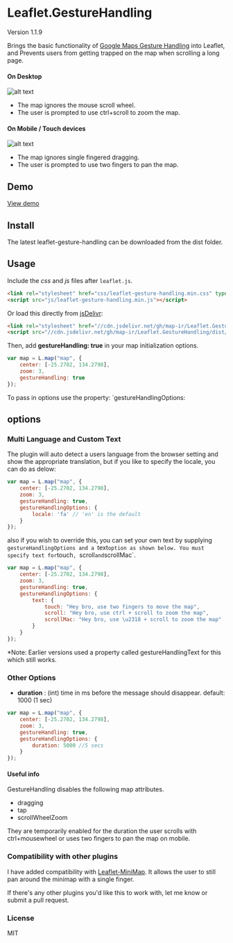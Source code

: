 # Leaflet.GestureHandling

Version 1.1.9

Brings the basic functionality of [Google Maps Gesture Handling](https://developers.google.com/maps/documentation/javascript/examples/interaction-cooperative) into Leaflet, and Prevents users from getting trapped on the map when scrolling a long page.

#### On Desktop

![alt text](https://elmarquis.github.io/Leaflet.GestureHandling/examples/images/desktop.png "Desktop")

-   The map ignores the mouse scroll wheel.
-   The user is prompted to use ctrl+scroll to zoom the map.

#### On Mobile / Touch devices

![alt text](https://elmarquis.github.io/Leaflet.GestureHandling/examples/images/mobile.png "Mobile")

-   The map ignores single fingered dragging.
-   The user is prompted to use two fingers to pan the map.

## Demo

[View demo](https://elmarquis.github.io/Leaflet.GestureHandling/examples/)

## Install

The latest leaflet-gesture-handling can be downloaded from the dist folder.

## Usage

Include the *css* and *js* files after `leaflet.js`.

```html
<link rel="stylesheet" href="css/leaflet-gesture-handling.min.css" type="text/css">
<script src="js/leaflet-gesture-handling.min.js"></script>
```

Or load this directly from [jsDelivr](https://www.jsdelivr.com):

```html
<link rel="stylesheet" href="//cdn.jsdelivr.net/gh/map-ir/Leaflet.GestureHandling/dist/leaflet-gesture-handling.min.css" type="text/css">
<script src="//cdn.jsdelivr.net/gh/map-ir/Leaflet.GestureHandling/dist/leaflet-gesture-handling.min.js"></script>
```

Then, add **gestureHandling: true** in your map initialization options.

```js
var map = L.map("map", {
    center: [-25.2702, 134.2798],
    zoom: 3,
    gestureHandling: true
});
```

To pass in options use the property: `gestureHandlingOptions:

## options

### Multi Language and Custom Text

The plugin will auto detect a users language from the browser setting and show the appropriate translation, but if you like to specify the locale, you can do as delow:

```js
var map = L.map("map", {
    center: [-25.2702, 134.2798],
    zoom: 3,
    gestureHandling: true,
    gestureHandlingOptions: {
        locale: 'fa' // 'en' is the default
    }
});
```

also if you wish to override this, you can set your own text by supplying `gestureHandlingOptions and a `text` option as shown below. You must specify text for `touch`, `scroll` and `scrollMac`.

```js
var map = L.map("map", {
    center: [-25.2702, 134.2798],
    zoom: 3,
    gestureHandling: true,
    gestureHandlingOptions: {
        text: {
            touch: "Hey bro, use two fingers to move the map",
            scroll: "Hey bro, use ctrl + scroll to zoom the map",
            scrollMac: "Hey bro, use \u2318 + scroll to zoom the map"
        }
    }
});
```

*Note: Earlier versions used a property called gestureHandlingText for this which still works. 

### Other Options

- **duration** : (int) time in ms before the message should disappear. default: 1000 (1 sec)

```js
var map = L.map("map", {
    center: [-25.2702, 134.2798],
    zoom: 3,
    gestureHandling: true,
    gestureHandlingOptions: {
        duration: 5000 //5 secs
    }
});
```

#### Useful info

GestureHandling disables the following map attributes.

-   dragging
-   tap
-   scrollWheelZoom

They are temporarily enabled for the duration the user scrolls with ctrl+mousewheel or uses two fingers to pan the map on mobile.

### Compatibility with other plugins

I have added compatibility with [Leaflet-MiniMap](https://github.com/Norkart/Leaflet-MiniMap). It allows the user to still pan around the minimap with a single finger.

If there's any other plugins you'd like this to work with, let me know or submit a pull request.

### License

MIT
